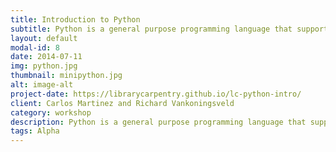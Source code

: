 ```yaml
---
title: Introduction to Python
subtitle: Python is a general purpose programming language that supports rapid development of scripts and applications.
layout: default
modal-id: 8
date: 2014-07-11
img: python.jpg
thumbnail: minipython.jpg
alt: image-alt
project-date: https://librarycarpentry.github.io/lc-python-intro/
client: Carlos Martinez and Richard Vankoningsveld
category: workshop
description: Python is a general purpose programming language that supports rapid development of scripts and applications.
tags: Alpha
---
```

